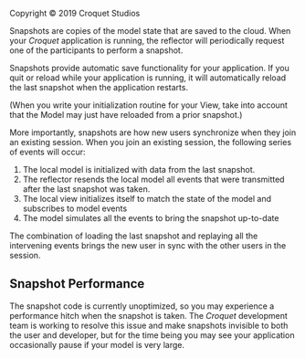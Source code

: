 Copyright © 2019 Croquet Studios

Snapshots are copies of the model state that are saved to the cloud. When your _Croquet_ application is running, the reflector will periodically request one of the participants to perform a snapshot.

Snapshots provide automatic save functionality for your application. If you quit or reload while your application is running, it will automatically reload the last snapshot when the application restarts.

(When you write your initialization routine for your View, take into account that the Model may just have reloaded from a prior snapshot.)

More importantly, snapshots are how new users synchronize when they join an existing session. When you join an existing session, the following series of events will occur:

1. The local model is initialized with data from the last snapshot.
2. The reflector resends the local model all events that were transmitted after the last snapshot was taken.
3. The local view initializes itself to match the state of the model and subscribes to model events
4. The model simulates all the events to bring the snapshot up-to-date

The combination of loading the last snapshot and replaying all the intervening events brings the new user in sync with the other users in the session.

## Snapshot Performance

The snapshot code is currently unoptimized, so you may experience a performance hitch when the snapshot is taken. The _Croquet_ development team is working to resolve this issue and make snapshots invisible to both the user and developer, but for the time being you may see your application occasionally pause if your model is very large.
